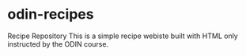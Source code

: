 # odin-recipes
Recipe Repository
This is a simple recipe webiste built with HTML only instructed by the ODIN course.